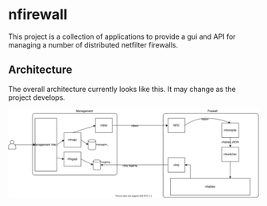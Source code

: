 # nfirewall

This project is a collection of applications to provide a gui and API for managing a number of distributed netfilter firewalls.

## Architecture

The overall architecture currently looks like this. It may change as the project develops.

![Architecture](/Architecture.drawio.svg)